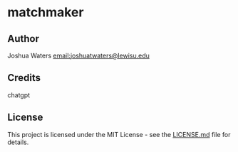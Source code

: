 # matchmaker
## Author
Joshua Waters [email:joshuatwaters@lewisu.edu](mailto:joshuatwaters@lewisu.edu)

## Credits
chatgpt

## License
This project is licensed under the MIT License - see the [LICENSE.md](LICENSE) file for details.
